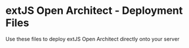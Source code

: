 # extJS Open Architect - Deployment Files

Use these files to deploy extJS Open Architect directly onto your server